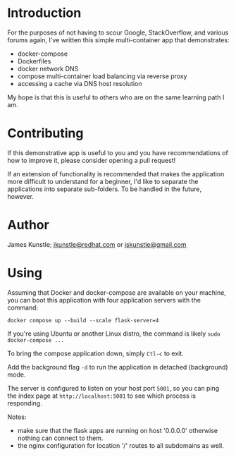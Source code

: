 # Introduction

For the purposes of not having to scour Google, StackOverflow, and various forums again, I've written this simple
multi-container app that demonstrates:

- docker-compose
- Dockerfiles
- docker network DNS
- compose multi-container load balancing via reverse proxy
- accessing a cache via DNS host resolution

My hope is that this is useful to others who are on the same learning path I am.

# Contributing

If this demonstrative app is useful to you and you have recommendations of how to
improve it, please consider opening a pull request!

If an extension of functionality is recommended that makes the application more difficult
to understand for a beginner, I'd like to separate the applications into separate sub-folders.
To be handled in the future, however.

# Author

James Kunstle; jkunstle@redhat.com or jskunstle@gmail.com

# Using

Assuming that Docker and docker-compose are available on your machine, you can
boot this application with four application servers with the command:

`docker compose up --build --scale flask-server=4`

If you're using Ubuntu or another Linux distro, the command is likely `sudo docker-compose ...`

To bring the compose application down, simply `Ctl-c` to exit.

Add the background flag `-d` to run the application in detached (background) mode.

The server is configured to listen on your host port `5001`, so you can ping the index
page at `http://localhost:5001` to see which process is responding.

Notes:

- make sure that the flask apps are running on host '0.0.0.0' otherwise nothing can connect to them.
- the nginx configuration for location '/' routes to all subdomains as well.
